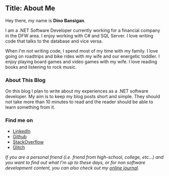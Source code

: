 Title: About Me
---
Hey there, my name is **Dino Bansigan**. 

I am a .NET Software Developer currently working for a financial company in the DFW area. I enjoy working with C# and SQL Server. I love writing code that talks to the database and vice versa.

When I'm not writing code, I spend most of my time with my family. I love going on roadtrips and bike rides with my wife and our energetic toddler. I enjoy playing board games and video games with my wife. I love reading books and listening to rock music.

### About This Blog

On this blog I plan to write about my experiences as a .NET software developer. My aim is to keep my blog posts short and simple. They should not take more than 10 minutes to read and the reader should be able to learn something from it. 

### Find me on

- [LinkedIn](https://www.linkedin.com/in/dinobansigan)
- [Github](https://github.com/DinoBansigan)
- [StackOverflow](https://stackoverflow.com/users/5041911/dino-bansigan)
- [Glitch](https://glitch.com/@DinoBansigan)

*If you are a personal friend (i.e. friend from high-school, college, etc...) and you want to find out what I'm up to these days, or for non software development content, you can also check out my [online journal](https://journal.dinobansigan.com/).*
